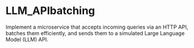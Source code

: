 # LLM_APIbatching
Implement a microservice that accepts incoming queries via an HTTP API, batches them efficiently, and sends them to a simulated Large Language Model (LLM) API.
